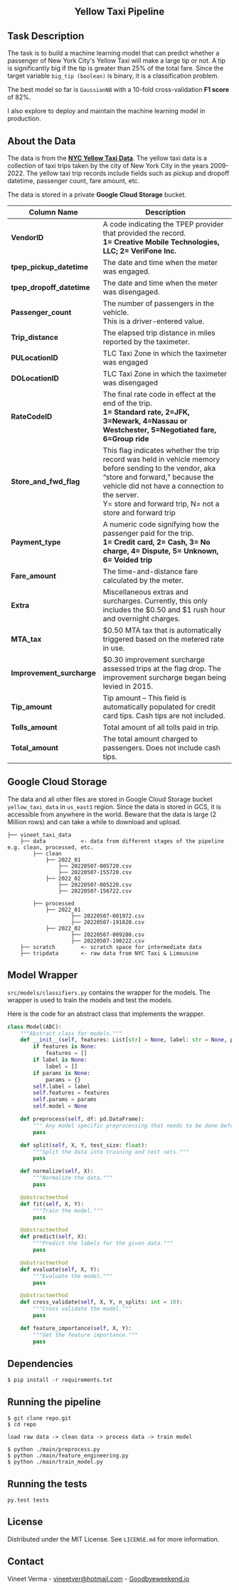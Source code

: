 <h2 align="center">Yellow Taxi Pipeline</h2>

## Task Description

The task is to build a machine learning model that can predict whether a passenger of New York City's Yellow Taxi will
make a large tip or not. A tip is significantly big if the tip is greater than 25% of the total fare. Since the target
variable `big_tip (boolean)` is binary, it is a classification problem.

The best model so far is `GaussianNB` with a 10-fold cross-validation **F1 score** of 82%.

I also explore to deploy and maintain the machine learning model in production.

## About the Data

The data is from the [**NYC Yellow Taxi Data**](https://www1.nyc.gov/site/tlc/about/tlc-trip-record-data.page). The
yellow taxi data is a collection of taxi trips taken by the city of New York City in the years 2009-2022. The yellow
taxi trip records include fields such as pickup and dropoff datetime, passenger count, fare amount, etc.

The data is stored in a private **Google Cloud Storage** bucket.

| Column Name            | Description                                                                                                                                                                                                                                                 |
|-----------------------|-------------------------------------------------------------------------------------------------------------------------------------------------------------------------------------------------------------------------------------------------------------|
| **VendorID**              | A code indicating the TPEP provider that provided the record. <br/> <strong>1= Creative Mobile Technologies, LLC; 2= VeriFone Inc.</strong>                                                                                                                 |
| **tpep_pickup_datetime**  | The date and time when the meter was engaged.                                                                                                                                                                                                               |
| **tpep_dropoff_datetime** | The date and time when the meter was disengaged.                                                                                                                                                                                                            |
| **Passenger_count**       | The number of passengers in the vehicle. <br/>This is a driver-entered value.                                                                                                                                                                               |
| **Trip_distance**         | The elapsed trip distance in miles reported by the taximeter.                                                                                                                                                                                               |
| **PULocationID**          | TLC Taxi Zone in which the taximeter was engaged                                                                                                                                                                                                            |
| **DOLocationID**          | TLC Taxi Zone in which the taximeter was disengaged                                                                                                                                                                                                         |
| **RateCodeID**            | The final rate code in effect at the end of the trip. <br/> **1= Standard rate, 2=JFK, 3=Newark, 4=Nassau or Westchester, 5=Negotiated fare, 6=Group ride**                                                                                                 |
| **Store_and_fwd_flag**    | This flag indicates whether the trip record was held in vehicle memory before sending to the vendor, aka “store and forward,” because the vehicle did not have a connection to the server. <br/> Y= store and forward trip, N= not a store and forward trip |
| **Payment_type**          | A numeric code signifying how the passenger paid for the trip. </br> **1= Credit card, 2= Cash, 3= No charge, 4= Dispute, 5= Unknown, 6= Voided trip**                                                                                                          |
| **Fare_amount**           | The time-and-distance fare calculated by the meter.                                                                                                                                                                                                         | 
| **Extra**                 | Miscellaneous extras and surcharges. Currently, this only includes the $0.50 and $1 rush hour and overnight charges.                                                                                                                                        |
| **MTA_tax**               | $0.50 MTA tax that is automatically triggered based on the metered rate in use.                                                                                                                                                                             | 
| **Improvement_surcharge** | $0.30 improvement surcharge assessed trips at the flag drop. The improvement surcharge began being levied in 2015.                                                                                                                                          | 
| **Tip_amount**            | Tip amount – This field is automatically populated for credit card tips. Cash tips are not included.                                                                                                                                                        | 
| **Tolls_amount**          | Total amount of all tolls paid in trip.                                                                                                                                                                                                                     | 
| **Total_amount**          | The total amount charged to passengers. Does not include cash tips.                                                                                                                                                                                         |

## Google Cloud Storage 

The data and all other files are stored in Google Cloud Storage bucket `yellow_taxi_data` in `us_east1` region. 
Since the data is stored in GCS, it is accessible from anywhere in the world. Beware that the data is large (2 
Million rows) and can take a while to download and upload.

```
├── vineet_taxi_data
    ├── data           <- data from different stages of the pipeline e.g. clean, processed, etc.
        ├── clean
            ├── 2022_01
                ├── 20220507-005720.csv
                ├── 20220507-155720.csv
            ├── 2022_02
                ├── 20220507-005220.csv
                ├── 20220507-156722.csv
        
        ├── processed
            ├── 2022_01
                    ├── 20220507-001972.csv
                    ├── 20220507-191820.csv
            ├── 2022_02
                    ├── 20220507-009280.csv
                    ├── 20220507-198222.csv     
    ├── scratch        <- scratch space for intermediate data
    ├── tripdata       <- raw data from NYC Taxi & Limousine 
```
## Model Wrapper

`src/models/classifiers.py` contains the wrapper for the models.
The wrapper is used to train the models and test the models.

Here is the code for  an abstract class that implements the wrapper.

```python
class Model(ABC):
    """Abstract class for models."""
    def __init__(self, features: List[str] = None, label: str = None, params: dict = None):
        if features is None:
            features = []
        if label is None:
            label = []
        if params is None:
            params = {}
        self.label = label
        self.features = features
        self.params = params
        self.model = None

    def preprocess(self, df: pd.DataFrame):
        """ Any model specific preprocessing that needs to be done before training the model."""
        pass

    def split(self, X, Y, test_size: float):
        """Split the data into training and test sets."""
        pass

    def normalize(self, X):
        """Normalize the data."""
        pass

    @abstractmethod
    def fit(self, X, Y):
        """Train the model."""
        pass

    @abstractmethod
    def predict(self, X):
        """Predict the labels for the given data."""
        pass

    @abstractmethod
    def evaluate(self, X, Y):
        """Evaluate the model."""
        pass

    @abstractmethod
    def cross_validate(self, X, Y, n_splits: int = 10):
        """Cross validate the model."""
        pass

    def feature_importance(self, X, Y):
        """Get the feature importance."""
        pass
```


## Dependencies

    $ pip install -r requirements.txt



## Running the pipeline

    $ git clone repo.git
    $ cd repo

    load raw data -> clean data -> process data -> train model 

    $ python ./main/preprocess.py
    $ python ./main/feature_engineering.py
    $ python ./main/train_model.py

## Running the tests

    py.test tests
    
## License

Distributed under the MIT License. See `LICENSE.md` for more information.


## Contact

Vineet Verma - vineetver@hotmail.com - [Goodbyeweekend.io](https://www.goodbyeweekend.io/)

